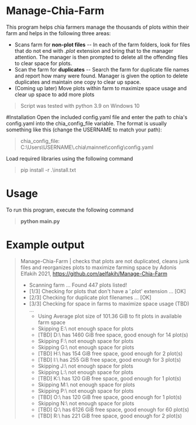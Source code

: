 ﻿# Manage-Chia-Farm
This program helps chia farmers manage the thousands of plots within their farm and helps in the following three areas:
  * Scans farm for **non-plot files** --  In each of the farm folders, look for files that do not end with *.plot* extension and bring that to the manager attention.  The manager is then prompted to delete all the offending files to clear space for plots.
  * Scan the farm for **duplicates** -- Search the farm for duplicate file names and report how many were found.  Manager is given the option to delete duplicates and maintain one copy to clear up space.
  * (Coming up later) Move plots within farm to maximize space usage and clear up space to add more plots

> Script was tested with python 3.9 on Windows 10 


#Installation
Open the included config.yaml file and enter the path to chia's config.yaml into the chia_config_file variable. The format is usually something like this (change the USERNAME to match your path):
> chia_config_file: C:\Users\USERNAME\\.chia\mainnet\config\config.yaml

Load required libraries using the following command
> pip install -r .\install.txt

# Usage
To run this program, execute the following command
> **python main.py**


# Example output
> Manage-Chia-Farm | checks that plots are not duplicated, cleans junk files and reorganizes plots to maximize farming space
by Adonis Elfakih 2021, https://github.com/aelfakih/Manage-Chia-Farm
>
>* Scanning farm ... Found  447 plots listed!
>* [1/3] Checking for plots that don't have a '.plot' extension ... [OK]
>* [2/3] Checking for duplicate plot filenames ... [OK]
>* [3/3] Checking for space in farms to maximize space usage (TBD) ...
>    * Using Average plot size of 101.36 GiB to fit plots in available farm space
>    * Skipping E:\ not enough space for plots
>    * [TBD] D:\ has 1460 GiB free space, good enough for 14 plot(s)
>    * Skipping F:\ not enough space for plots
>    * Skipping G:\ not enough space for plots
>    * [TBD] H:\ has 154 GiB free space, good enough for 2 plot(s)
>    * [TBD] I:\ has 255 GiB free space, good enough for 3 plot(s)
>    * Skipping J:\ not enough space for plots
>    * Skipping L:\ not enough space for plots
>    * [TBD] K:\ has 120 GiB free space, good enough for 1 plot(s)
>    * Skipping M:\ not enough space for plots
>    * Skipping P:\ not enough space for plots
>    * [TBD] O:\ has 120 GiB free space, good enough for 1 plot(s)
>    * Skipping N:\ not enough space for plots
>    * [TBD] Q:\ has 6126 GiB free space, good enough for 60 plot(s)
>    * [TBD] R:\ has 221 GiB free space, good enough for 2 plot(s)
